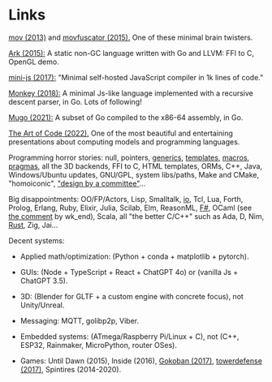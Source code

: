 # Links

[mov (2013)](https://stackoverflow.com/questions/61048788/why-is-mov-turing-complete) and [movfuscator (2015).](https://github.com/Battelle/movfuscator) One of these minimal brain twisters.

[Ark (2015):](https://github.com/ark-lang/ark) A static non-GC language written with Go and LLVM: FFI to C, OpenGL demo.

[mini-js (2017):](https://github.com/maierfelix/mini-js/tree/master) "Minimal self-hosted JavaScript compiler in 1k lines of code."

[Monkey (2018):](https://github.com/search?q=monkey+interpreter) A minimal Js-like language implemented with a recursive descent parser, in Go. Lots of following!

[Mugo (2021):](https://benhoyt.com/writings/mugo/) A subset of Go compiled to the x86-64 assembly, in Go.

[The Art of Code (2022).](https://www.youtube.com/watch?v=gwLQMuTspxE) One of the most beautiful and entertaining presentations about computing models and programming languages.

Programming horror stories: null, pointers, [generics](https://nim-lang.org/docs/tut2.html#generics), [templates](https://nim-lang.org/docs/tut2.html#templates), [macros](https://nim-lang.org/docs/tut3.html), [pragmas](https://nim-lang.org/docs/manual.html#pragmas), all the 3D backends, FFI to C, HTML templates, ORMs, C++, Java, Windows/Ubuntu updates, GNU/GPL, system libs/paths, Make and CMake, "homoiconic", ["design by a committee"](https://en.wikipedia.org/wiki/Design_by_committee)...

Big disappointments: OO/FP/Actors, Lisp, Smalltalk, [io](https://iolanguage.org/), Tcl, Lua, Forth, Prolog, Erlang, Ruby, Elixir, Julia, Scilab, Elm, ReasonML, [F#](https://danielbachler.de/2020/12/23/what-i-wish-i-knew-when-learning-fsharp.html), OCaml (see [the comment](https://news.ycombinator.com/item?id=29581112) by wk_end), Scala, all "the better C/C++" such as Ada, D, Nim, [Rust](https://cosmic.mearie.org/2014/01/periodic-table-of-rust-types/), Zig, Jai...

Decent systems: 

- Applied math/optimization: (Python + conda + matplotlib + pytorch).

- GUIs: (Node + TypeScript + React + ChatGPT 4o) or (vanilla Js + ChatGPT 3.5).

- 3D: (Blender for GLTF + a custom engine with concrete focus), not Unity/Unreal.

- Messaging: MQTT, golibp2p, Viber.

- Embedded systems: (ATmega/Raspberry Pi/Linux + C), not (C++, ESP32, Rainmaker, MicroPython, router OSes).

- Games: Until Dawn (2015), Inside (2016), [Gokoban (2017)](https://github.com/danaugrs/gokoban), [towerdefense (2017)](https://github.com/selenebun/towerdefense?tab=readme-ov-file), Spintires (2014-2020).

